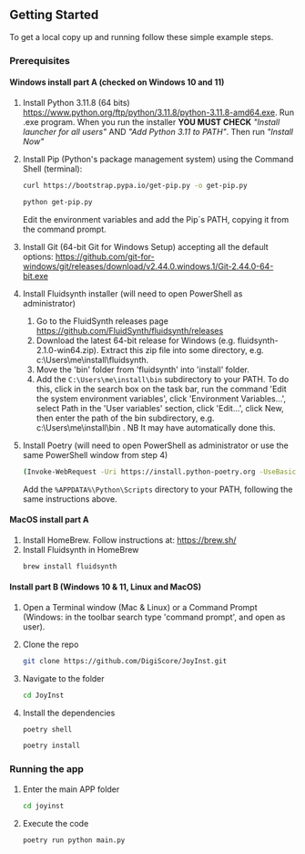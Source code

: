 <!-- GETTING STARTED -->
## Getting Started

To get a local copy up and running follow these simple example steps.

### Prerequisites

#### Windows install part A (checked on Windows 10 and 11)

1. Install Python 3.11.8 (64 bits) https://www.python.org/ftp/python/3.11.8/python-3.11.8-amd64.exe. Run .exe program. When you run the installer **YOU MUST CHECK** *"Install launcher for all users"* AND *"Add Python 3.11 to PATH"*. Then run *"Install Now"*

2. Install Pip (Python's package management system) using the Command Shell (terminal):
   ```sh
   curl https://bootstrap.pypa.io/get-pip.py -o get-pip.py
   ```
   ```sh
   python get-pip.py
   ```
   Edit the environment variables and add the Pip´s PATH, copying it from the command prompt.

3. Install Git (64-bit Git for Windows Setup) accepting all the default options: https://github.com/git-for-windows/git/releases/download/v2.44.0.windows.1/Git-2.44.0-64-bit.exe

4. Install Fluidsynth installer (will need to open PowerShell as administrator)
   1. Go to the FluidSynth releases page https://github.com/FluidSynth/fluidsynth/releases
   2. Download the latest 64-bit release for Windows (e.g. fluidsynth-2.1.0-win64.zip). Extract this zip file into some directory, e.g. c:\Users\me\install\fluidsynth.
   3. Move the 'bin' folder from 'fluidsynth' into 'install' folder.
   4. Add the `C:\Users\me\install\bin` subdirectory to your PATH. To do this, click in the search box on the task bar, run the command 'Edit the system environment variables', click 'Environment Variables…', select Path in the 'User variables' section, click 'Edit…', click New, then enter the path of the bin subdirectory, e.g. c:\Users\me\install\bin . NB It may have automatically done this.
   
5. Install Poetry (will need to open PowerShell as administrator or use the same PowerShell window from step 4)
   ```sh
   (Invoke-WebRequest -Uri https://install.python-poetry.org -UseBasicParsing).Content | py -
   ```
   Add the `%APPDATA%\Python\Scripts` directory to your PATH, following the same instructions above.


#### MacOS install part A

1. Install HomeBrew. Follow instructions at: https://brew.sh/
2. Install Fluidsynth in HomeBrew
   ```sh
   brew install fluidsynth
   ```
   
#### Install part B (Windows 10 & 11, Linux and MacOS)

1. Open a Terminal window (Mac & Linux) or a Command Prompt (Windows: in the toolbar search type 'command prompt', and open as user).

2. Clone the repo
   ```sh
   git clone https://github.com/DigiScore/JoyInst.git
   ```
3. Navigate to the folder
   ```sh
   cd JoyInst
   ```
4. Install the dependencies
   ```sh
   poetry shell
   ```
   ```sh
   poetry install
   ```

### Running the app

1. Enter the main APP folder
   ```sh
   cd joyinst
   ```
2. Execute the code
   ```sh
   poetry run python main.py
   ```
